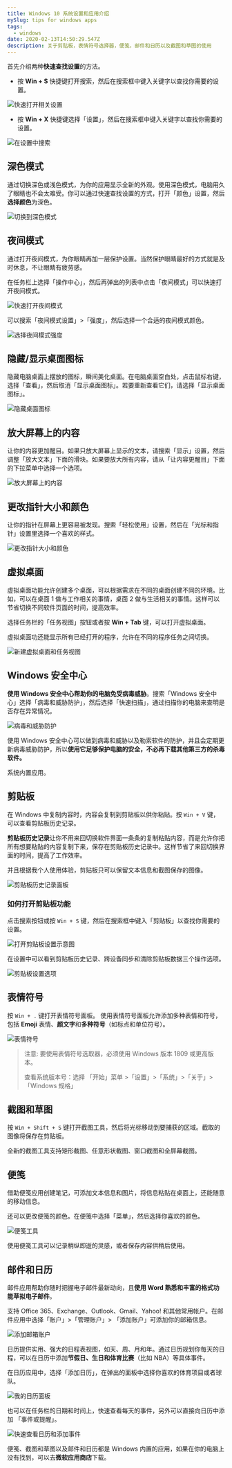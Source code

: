 ```yaml
---
title: Windows 10 系统设置和应用介绍
mySlug: tips for windows apps
tags:
  - windows
date: 2020-02-13T14:50:29.547Z
description: 关于剪贴板，表情符号选择器，便笺，邮件和日历以及截图和草图的使用
---
```

首先介绍两种**快速查找设置**的方法。

- 按 **Win + S** 快捷键打开搜索，然后在搜索框中键入关键字以查找你需要的设置。

![快速打开相关设置](https://i.loli.net/2020/02/15/lLxjBMSbRZe4Y8s.gif)

- 按 **Win + X** 快捷键选择「设置」，然后在搜索框中键入关键字以查找你需要的设置。

![在设置中搜索](https://i.loli.net/2020/02/15/6NrIDolmjuexAiw.png)

## 深色模式
通过切换深色或浅色模式，为你的应用显示全新的外观。使用深色模式，电脑用久了眼睛也不会太难受。你可以通过快速查找设置的方式，打开「颜色」设置，然后**选择颜色**为深色。

![切换到深色模式](https://i.loli.net/2020/02/15/Ko4qWV2xAX9jCi5.gif)

## 夜间模式
通过打开夜间模式，为你眼睛再加一层保护设置。当然保护眼睛最好的方式就是及时休息，不让眼睛有疲劳感。

在任务栏上选择「操作中心」，然后再弹出的列表中点击「夜间模式」可以快速打开夜间模式。

![快速打开夜间模式](https://i.loli.net/2020/02/15/CfmRlWLBrhbk429.png)

可以搜索「夜间模式设置」>「强度」，然后选择一个合适的夜间模式颜色。

![选择夜间模式强度](https://i.loli.net/2020/02/15/cfWRjm4YZ3MVhNE.gif)

## 隐藏/显示桌面图标
隐藏电脑桌面上摆放的图标，瞬间美化桌面。在电脑桌面空白处，点击鼠标右键，选择「查看」，然后取消「显示桌面图标」。若要重新查看它们，请选择「显示桌面图标」。

![隐藏桌面图标](https://i.loli.net/2020/02/15/Naj8GW2t6J1cle7.gif)

## 放大屏幕上的内容
让你的内容更加醒目。如果只放大屏幕上显示的文本，请搜索「显示」设置，然后调整「放大文本」下面的滑块。如果要放大所有内容，请从「让内容更醒目」下面的下拉菜单中选择一个选项。

![放大屏幕上的内容](https://i.loli.net/2020/02/15/OwLQkfdbzVpGyAD.png)

## 更改指针大小和颜色
让你的指针在屏幕上更容易被发现。搜索「轻松使用」设置，然后在「光标和指针」设置里选择一个喜欢的样式。

![更改指针大小和颜色](https://i.loli.net/2020/02/15/Kw1RIHnC8jPhWBO.png)

## 虚拟桌面
虚拟桌面功能允许创建多个桌面，可以根据需求在不同的桌面创建不同的环境。比如，可以在桌面 1 做与工作相关的事情，桌面 2 做与生活相关的事情。这样可以节省切换不同软件页面的时间，提高效率。

选择任务栏的「任务视图」按钮或者按 **Win + Tab** 键，可以打开虚拟桌面。

虚拟桌面功还能显示所有已经打开的程序，允许在不同的程序任务之间切换。

![新建虚拟桌面和任务视图](https://i.loli.net/2020/02/15/cpOfT8uwFDmaiPG.png)

## Windows 安全中心
**使用 Windows 安全中心帮助你的电脑免受病毒威胁**。搜索「Windows 安全中心」选择「病毒和威胁防护」，然后选择「快速扫描」，通过扫描你的电脑来查明是否存在异常情况。

![病毒和威胁防护](https://i.loli.net/2020/02/15/np8d9Uy7QO2vK6X.png)

使用 Windows 安全中心可以做到病毒和威胁以及勒索软件的防护，并且会定期更新病毒威胁防护，所以**使用它足够保护电脑的安全，不必再下载其他第三方的杀毒软件。**

系统内置应用。

## 剪贴板
在 Windows 中复制内容时，内容会复制到剪贴板以供你粘贴。按 `Win + V` 键，可以查看剪贴板历史记录。

**剪贴板历史记录**让你不用来回切换软件界面一条条的复制粘贴内容，而是允许你把所有想要粘贴的内容复制下来，保存在剪贴板历史记录中。这样节省了来回切换界面的时间，提高了工作效率。

并且根据我个人使用体验，剪贴板只可以保留文本信息和截图保存的图像。

![剪贴板历史记录面板](https://raw.githubusercontent.com/byodian/logpic/master/%E5%89%AA%E8%B4%B4%E6%9D%BF%E9%9D%A2%E6%9D%BF.png)

### 如何打开剪贴板功能
点击搜索按钮或按 `Win + S` 键，然后在搜索框中键入「剪贴板」以查找你需要的设置。

![打开剪贴板设置示意图](https://raw.githubusercontent.com/byodian/logpic/master/paste.png)

在设置中可以看到剪贴板历史记录、跨设备同步和清除剪贴板数据三个操作选项。

![剪贴板设置选项](https://raw.githubusercontent.com/byodian/logpic/master/paste%20setting.png)

## 表情符号
按 `Win + .` 键打开表情符号面板。
使用表情符号面板允许添加多种表情和符号，包括 **Emoji** 表情、**颜文字**和**多种符号**（如标点和单位符号）。

![表情符号](https://raw.githubusercontent.com/byodian/logpic/master/%E4%BD%BF%E7%94%A8%E9%94%AE%E7%9B%98%E6%B7%BB%E5%8A%A0%E8%A1%A8%E6%83%85%E7%AC%A6%E5%8F%B7.png)

> 注意: 要使用表情符号选取器，必须使用 Windows 版本 1809 或更高版本。
>
> 查看系统版本号：选择 「开始」菜单 >「设置」>「系统」>「关于」>「Windows 规格」

## 截图和草图

按 `Win + Shift + S` 键打开截图工具，然后将光标移动到要捕获的区域。截取的图像将保存在剪贴板。

全新的截图工具支持矩形截图、任意形状截图、窗口截图和全屏幕截图。

## 便笺

借助便笺应用创建笔记，可添加文本信息和图片，将信息粘贴在桌面上，还能随意的移动信息。

还可以更改便笺的颜色。在便笺中选择「菜单」，然后选择你喜欢的颜色。

![便笺工具](https://raw.githubusercontent.com/byodian/logpic/master/%E4%BE%BF%E7%AC%BA.gif)

使用便笺工具可以记录稍纵即逝的灵感，或者保存内容供稍后使用。

## 邮件和日历

邮件应用帮助你随时把握电子邮件最新动向，且**使用 Word 熟悉和丰富的格式功能草拟电子邮件**。

支持 Office 365、Exchange、Outlook、Gmail、Yahoo! 和其他常用帐户。在邮件应用中选择「账户」>「管理账户」> 「添加账户」可添加你的邮箱信息。

![添加邮箱账户](https://raw.githubusercontent.com/byodian/logpic/master/%E9%82%AE%E4%BB%B6%E6%B7%BB%E5%8A%A0%E8%B4%A6%E6%88%B7.png)

日历提供实用、强大的日程表视图，如天、周、月和年。通过日历规划你每天的日程，可以在日历中添加**节假日、生日和体育比赛**（比如 NBA）等具体事件。

在日历应用中，选择「添加日历」，在弹出的面板中选择你喜欢的体育项目或者球队。

![我的日历面板](https://raw.githubusercontent.com/byodian/logpic/master/%E6%97%A5%E5%8E%86%E9%9D%A2%E6%9D%BF.png)

也可以在任务栏的日期和时间上，快速查看每天的事件，另外可以直接向日历中添加 「事件或提醒」。

![快速查看日历和添加事件](https://raw.githubusercontent.com/byodian/logpic/master/date.png)

便笺、截图和草图以及邮件和日历都是 Windows 内置的应用，如果在你的电脑上没有找到，可以去**微软应用商店**下载。
